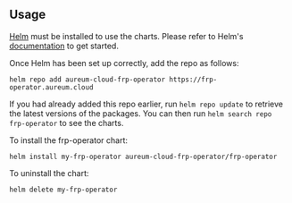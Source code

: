 ## Usage

[Helm](https://helm.sh) must be installed to use the charts. Please refer to
Helm's [documentation](https://helm.sh/docs) to get started.

Once Helm has been set up correctly, add the repo as follows:

    helm repo add aureum-cloud-frp-operator https://frp-operator.aureum.cloud

If you had already added this repo earlier, run `helm repo update` to retrieve
the latest versions of the packages.  You can then run `helm search repo
frp-operator` to see the charts.

To install the frp-operator chart:

    helm install my-frp-operator aureum-cloud-frp-operator/frp-operator

To uninstall the chart:

    helm delete my-frp-operator